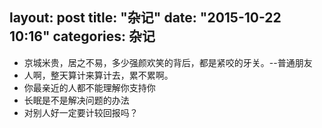 layout: post
title: "杂记"
date: "2015-10-22 10:16"
categories: 杂记
---

- 京城米贵，居之不易，多少强颜欢笑的背后，都是紧咬的牙关。--普通朋友
- 人啊，整天算计来算计去，累不累啊。
- 你最亲近的人都不能理解你支持你
- 长眠是不是解决问题的办法
- 对别人好一定要计较回报吗？

